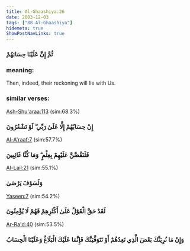 ```yaml
---
title: Al-Ghaashiya:26
date: 2003-12-03
tags: ["88.Al-Ghaashiya"]
hidemeta: true 
ShowPostNavLinks: true 
---
```

### ثُمَّ إِنَّ عَلَيْنَا حِسَابَهُمْ
### meaning: 
Then, indeed, their reckoning will lie with Us.
### similar verses: 

[Ash-Shu'araa:113](/26/113) (sim:68.3%)

### إِنْ حِسَابُهُمْ إِلَّا عَلَىٰ رَبِّي ۖ لَوْ تَشْعُرُونَ

[Al-A'raaf:7](/7/7) (sim:57.7%)

### فَلَنَقُصَّنَّ عَلَيْهِمْ بِعِلْمٍ ۖ وَمَا كُنَّا غَائِبِينَ

[Al-Lail:21](/92/21) (sim:55.1%)

### وَلَسَوْفَ يَرْضَىٰ

[Yaseen:7](/36/7) (sim:54.2%)

### لَقَدْ حَقَّ الْقَوْلُ عَلَىٰ أَكْثَرِهِمْ فَهُمْ لَا يُؤْمِنُونَ

[Ar-Ra'd:40](/13/40) (sim:53.5%)

### وَإِنْ مَا نُرِيَنَّكَ بَعْضَ الَّذِي نَعِدُهُمْ أَوْ نَتَوَفَّيَنَّكَ فَإِنَّمَا عَلَيْكَ الْبَلَاغُ وَعَلَيْنَا الْحِسَابُ
